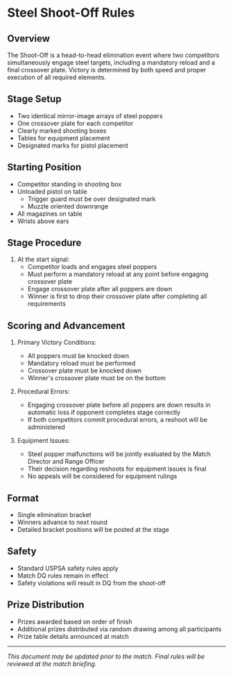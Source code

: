 # Steel Shoot-Off Rules

## Overview
The Shoot-Off is a head-to-head elimination event where two competitors simultaneously engage steel targets, including a mandatory reload and a final crossover plate. Victory is determined by both speed and proper execution of all required elements.

## Stage Setup
* Two identical mirror-image arrays of steel poppers
* One crossover plate for each competitor
* Clearly marked shooting boxes
* Tables for equipment placement
* Designated marks for pistol placement

## Starting Position
* Competitor standing in shooting box
* Unloaded pistol on table
    * Trigger guard must be over designated mark
    * Muzzle oriented downrange
* All magazines on table
* Wrists above ears

## Stage Procedure
1. At the start signal:
    * Competitor loads and engages steel poppers
    * Must perform a mandatory reload at any point before engaging crossover plate
    * Engage crossover plate after all poppers are down
    * Winner is first to drop their crossover plate after completing all requirements

## Scoring and Advancement
1. Primary Victory Conditions:
    * All poppers must be knocked down
    * Mandatory reload must be performed
    * Crossover plate must be knocked down
    * Winner's crossover plate must be on the bottom

2. Procedural Errors:
    * Engaging crossover plate before all poppers are down results in automatic loss if opponent completes stage correctly
    * If both competitors commit procedural errors, a reshoot will be administered

3. Equipment Issues:
    * Steel popper malfunctions will be jointly evaluated by the Match Director and Range Officer
    * Their decision regarding reshoots for equipment issues is final
    * No appeals will be considered for equipment rulings

## Format
* Single elimination bracket
* Winners advance to next round
* Detailed bracket positions will be posted at the stage

## Safety
* Standard USPSA safety rules apply
* Match DQ rules remain in effect
* Safety violations will result in DQ from the shoot-off

## Prize Distribution
* Prizes awarded based on order of finish
* Additional prizes distributed via random drawing among all participants
* Prize table details announced at match

---

*This document may be updated prior to the match. Final rules will be reviewed at the match briefing.*